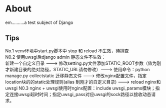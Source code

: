 # About
em..........a test subject of Django
## Tips
No.1 venv环境中start.py脚本中 stop 和 reload 不生效，待排查<br>
N0.2 使用uwsgi后django admin 静态文件不生效：<br>
     新建一个自定义目录 ---> 修改setting.py文件添加STATIC_ROOT参数（值为刚才新建目录的绝对路径，STATIC_URL请勿修改）---> 使用命令：python manage.py collectstatic 迁移静态文件 ---> 修改nginx配置文件，指定location块的的static处理规则(alias 到刚才的自定义目录) ---> reload nginx和uwsgi
N0.3 nginx + uwsgi使用时nginx配置：include uwsgi_params模块；指定连接uwsgi超时时间；指定uwsgi_pass对应uwsgi的sock路径以接收动态请求。
